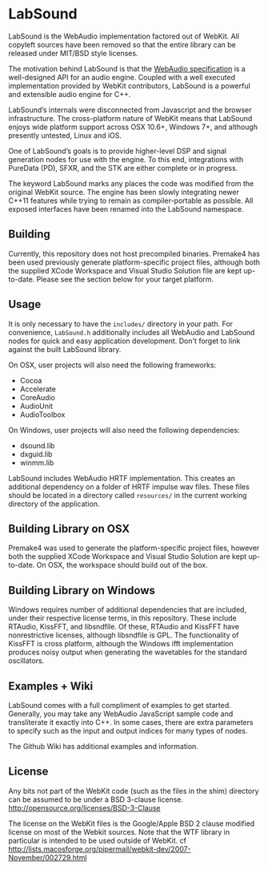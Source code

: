 # LabSound

LabSound is the WebAudio implementation factored out of WebKit. All copyleft sources have been removed
so that the entire library can be released under MIT/BSD style licenses.

The motivation behind LabSound is that the [WebAudio specification](https://dvcs.w3.org/hg/audio/raw-file/tip/webaudio/specification.html) is a well-designed API for an audio engine. Coupled with a well executed implementation provided by WebKit contributors, LabSound is a powerful and extensible audio engine for C++. 

LabSound’s internals were disconnected from Javascript and the browser infrastructure. The cross-platform nature of WebKit means that LabSound enjoys wide platform support across OSX 10.6+, Windows 7+, and although presently untested, Linux and iOS. 

One of LabSound’s goals is to provide higher-level DSP and signal generation nodes for use with the engine. To this end, integrations with PureData (PD), SFXR, and the STK are either complete or in progress.

The keyword LabSound marks any places the code was modified from the original WebKit source. The engine has been slowly integrating newer C++11 features while trying to remain as compiler-portable as possible. All exposed interfaces have been renamed into the LabSound namespace. 

## Building

Currently, this repository does not host precompiled binaries. Premake4 has been used previously generate platform-specific project files, although both the supplied XCode Workspace and Visual Studio Solution file are kept up-to-date. Please see the section below for your target platform. 

## Usage

It is only necessary to have the `includes/` directory in your path. For convenience, `LabSound.h` additionally includes all WebAudio and LabSound nodes for quick and easy application development. Don't forget to link against the built LabSound library. 

On OSX, user projects will also need the following frameworks:
+   Cocoa
+   Accelerate
+   CoreAudio
+   AudioUnit
+   AudioToolbox

On Windows, user projects will also need the following dependencies: 
+   dsound.lib
+   dxguid.lib
+   winmm.lib

LabSound includes WebAudio HRTF implementation. This creates an additional dependency on a folder of HRTF impulse wav files. These files should be located in a directory called `resources/` in the current working directory of the application. 

## Building Library on OSX

Premake4 was used to generate the platform-specific project files, however both the supplied XCode Workspace and Visual Studio Solution are kept up-to-date. On OSX, the workspace should build out of the box. 

## Building Library on Windows 

Windows requires number of additional dependencies that are included, under their respective license terms, in this repository. These include RTAudio, KissFFT, and libsndfile. Of these, RTAudio and KissFFT have nonrestrictive licenses, although libsndfile is GPL. The functionality of KissFFT is cross platform, although the Windows ifft implementation produces noisy output when generating the wavetables for the standard oscillators. 

## Examples + Wiki

LabSound comes with a full compliment of examples to get started. Generally, you may take any WebAudio JavaScript sample code and transliterate it exactly into C++. In some cases, there are extra parameters to specify such as the input and output indices for many types of nodes. 

The Github Wiki has additional examples and information. 

## License 

Any bits not part of the WebKit code (such as the files in the shim) directory can
be assumed to be under a BSD 3-clause license. <http://opensource.org/licenses/BSD-3-Clause>

The license on the WebKit files is the Google/Apple BSD 2 clause modified license on
most of the Webkit sources. Note that the WTF library in particular is intended to be
used outside of WebKit. cf <http://lists.macosforge.org/pipermail/webkit-dev/2007-November/002729.html>
